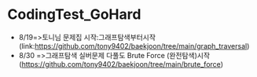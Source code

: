 # CodingTest_GoHard
* 8/19=>토니님 문제집 시작:그래프탐색부터시작(link:https://github.com/tony9402/baekjoon/tree/main/graph_traversal)
* 8/30 =>그래프탐색 실버문제 다풀도 Brute Force (완전탐색)시작(https://github.com/tony9402/baekjoon/tree/main/brute_force)

